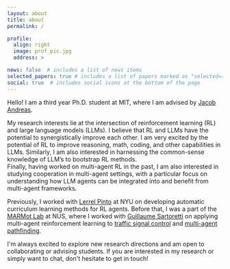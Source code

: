 ```yaml
---
layout: about
title: about
permalink: /

profile:
  align: right
  image: prof_pic.jpg
  address: >

news: false  # includes a list of news items
selected_papers: true # includes a list of papers marked as "selected={true}"
social: true  # includes social icons at the bottom of the page
---
```



Hello! I am a third year Ph.D. student at MIT, where I am advised by [Jacob Andreas][jacob]. 

My research interests lie at the intersection of reinforcement learning (RL) and large language models (LLMs).
I believe that RL and LLMs have the potential to synergistically improve each other. 
I am very excited by the potential of RL to improve reasoning, math, coding, and other capabilities in LLMs. 
Similarly, I am also interested in harnessing the common-sense knowledge of LLM’s to bootstrap RL methods.  
Finally, having worked on multi-agent RL in the past, I am also interested in studying cooperation in multi-agent settings, with a particular focus on understanding how LLM agents can be integrated into and benefit from multi-agent frameworks. 

Previously, I worked with [Lerrel Pinto][lerrel] at NYU on developing automatic curriculum learning methods for RL agents. Before that, I was a part of the [MARMot Lab][marmot] at NUS, where I worked with [Guillaume Sartoretti][guillaume] on applying multi-agent reinforcement learning to [traffic signal control][traffic] and [multi-agent pathfinding][mapf]. 

I'm always excited to explore new research directions and am open to collaborating or advising students. If you are interested in my research or simply want to chat, don't hesitate to get in touch!


[marmot]: https://marmotlab.org
[guillaume]: https://marmotlab.org/bio.html
[cilvr]: https://wp.nyu.edu/cilvr/ 
[lerrel]: https://www.lerrelpinto.com 
[ntu]: https://www.ntu.edu.sg/
[curriculum]: https://lilianweng.github.io/lil-log/2020/01/29/curriculum-for-reinforcement-learning.html
[traffic]: https://marmotlab.org/projects/urban_traffic.html
[mapf]: https://ieeexplore.ieee.org/abstract/document/9366340
[cathy]: http://www.wucathy.com/blog/ 
[dylan]: https://algorithmicalignment.csail.mit.edu  
[jacob]: https://www.mit.edu/~jda/
